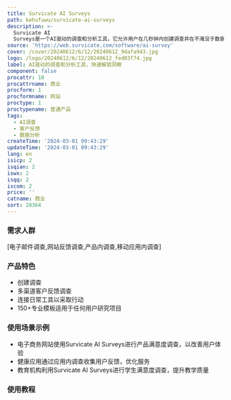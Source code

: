 ```yaml
---
title: Survicate AI Surveys
path: kehufuwu/survicate-ai-surveys
description: >-
  Survicate AI
  Surveys是一个AI驱动的调查和分析工具，它允许用户在几秒钟内创建调查并在不淹没于数据的情况下分析结果。通过AI自动分组和总结响应，用户可以快速识别反馈主题，无需手动分析每个响应。
source: 'https://web.survicate.com/software/ai-survey'
cover: /cover/20240612/6/12/20240612_9dafa943.jpg
logo: /logo/20240612/6/12/20240612_fed03f74.jpg
label: AI驱动的调查和分析工具，快速解锁洞察
component: false
procattr: 10
procattrname: 商业
procform: 1
procformname: 网站
proctype: 1
proctypename: 普通产品
tags:
  - AI调查
  - 客户反馈
  - 数据分析
createTime: '2024-03-01 09:43:29'
updateTime: '2024-03-01 09:43:29'
lang: en
isicp: 2
isqian: 2
iswx: 2
isqq: 2
iscom: 2
price: ''
catname: 商业
sort: 28364
---
```




### 需求人群
[电子邮件调查,网站反馈调查,产品内调查,移动应用内调查]

### 产品特色
- 创建调查
- 多渠道客户反馈调查
- 连接日常工具以采取行动
- 150+专业模板适用于任何用户研究项目

### 使用场景示例
- 电子商务网站使用Survicate AI Surveys进行产品满意度调查，以改善用户体验
- 健康应用通过应用内调查收集用户反馈，优化服务
- 教育机构利用Survicate AI Surveys进行学生满意度调查，提升教学质量

### 使用教程


  
